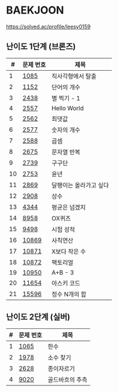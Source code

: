 # BAEKJOON

https://solved.ac/profile/leesy0159

## 난이도 1단계 (브론즈)

| #    | 문제 번호                                      | 제목                   |
| ---- | ---------------------------------------------- | ---------------------- |
| 1    | [1085](https://www.acmicpc.net/problem/1085)   | 직사각형에서 탈출      |
| 2    | [1152](https://www.acmicpc.net/problem/1152)   | 단어의 개수            |
| 3    | [2438](https://www.acmicpc.net/problem/2438)   | 별 찍기 - 1            |
| 4    | [2557](https://www.acmicpc.net/problem/2557)   | Hello World            |
| 5    | [2562](https://www.acmicpc.net/problem/2562)   | 최댓값                 |
| 6    | [2577](https://www.acmicpc.net/problem/2577)   | 숫자의 개수            |
| 7    | [2588](https://www.acmicpc.net/problem/2588)   | 곱셈                   |
| 8    | [2675](https://www.acmicpc.net/problem/2675)   | 문자열 반복            |
| 9    | [2739](https://www.acmicpc.net/problem/2739)   | 구구단                 |
| 10   | [2753](https://www.acmicpc.net/problem/2753)   | 윤년                   |
| 11   | [2869](https://www.acmicpc.net/problem/2869)   | 달팽이는 올라가고 싶다 |
| 12   | [2908](https://www.acmicpc.net/problem/2908)   | 상수                   |
| 13   | [4344](https://www.acmicpc.net/problem/4344)   | 평균은 넘겠지          |
| 14   | [8958](https://www.acmicpc.net/problem/8958)   | OX퀴즈                 |
| 15   | [9498](https://www.acmicpc.net/problem/9498)   | 시험 성적              |
| 16   | [10869](https://www.acmicpc.net/problem/10869) | 사칙연산               |
| 17   | [10871](https://www.acmicpc.net/problem/10871) | X보다 작은 수          |
| 18   | [10872](https://www.acmicpc.net/problem/10872) | 팩토리얼               |
| 19   | [10950](https://www.acmicpc.net/problem/10950) | A+B - 3                |
| 20   | [11654](https://www.acmicpc.net/problem/11654) | 아스키 코드            |
| 21   | [15596](https://www.acmicpc.net/problem/15596) | 정수 N개의 합          |


## 난이도 2단계 (실버)

| #    | 문제 번호                                    | 제목            |
| ---- | -------------------------------------------- | --------------- |
| 1    | [1065](https://www.acmicpc.net/problem/1065) | 한수            |
| 2    | [1978](https://www.acmicpc.net/problem/1978) | 소수 찾기       |
| 3    | [2628](https://www.acmicpc.net/problem/2628) | 종이자르기      |
| 4    | [9020](https://www.acmicpc.net/problem/9020) | 골드바흐의 추측 |

